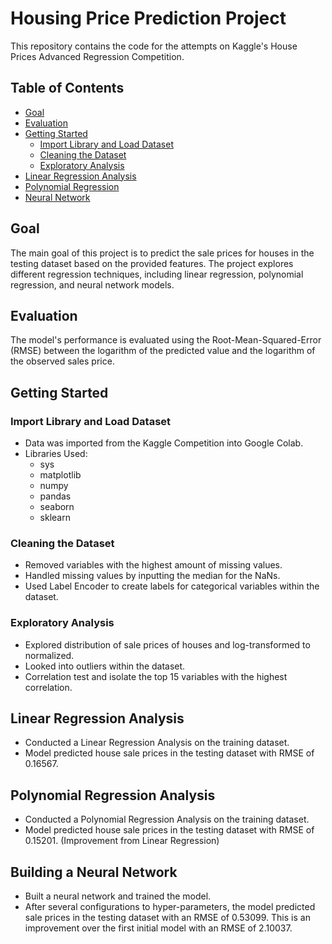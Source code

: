 # Housing Price Prediction Project

This repository contains the code for the attempts on Kaggle's House Prices Advanced Regression Competition. 

## Table of Contents
- [Goal](#goal)
- [Evaluation](#evaluation)
- [Getting Started](#getting-started)
  - [Import Library and Load Dataset](#import-library-and-load-dataset)
  - [Cleaning the Dataset](#cleaning-the-dataset)
  - [Exploratory Analysis](#exploratory-analysis)
- [Linear Regression Analysis](#linear-regression-analysis)
- [Polynomial Regression](#polynomial-regression)
- [Neural Network](#neural-network)

## Goal
The main goal of this project is to predict the sale prices for houses in the testing dataset based on the provided features. The project explores different regression techniques, including linear regression, polynomial regression, and neural network models.

## Evaluation
The model's performance is evaluated using the Root-Mean-Squared-Error (RMSE) between the logarithm of the predicted value and the logarithm of the observed sales price.

## Getting Started
### Import Library and Load Dataset
- Data was imported from the Kaggle Competition into Google Colab. 
- Libraries Used: 
  - sys
  - matplotlib
  - numpy
  - pandas
  - seaborn
  - sklearn

### Cleaning the Dataset
- Removed variables with the highest amount of missing values. 
- Handled missing values by inputting the median for the NaNs.
- Used Label Encoder to create labels for categorical variables within the dataset.

### Exploratory Analysis
- Explored distribution of sale prices of houses and log-transformed to normalized.
- Looked into outliers within the dataset.
- Correlation test and isolate the top 15 variables with the highest correlation. 

## Linear Regression Analysis
- Conducted a Linear Regression Analysis on the training dataset.
- Model predicted house sale prices in the testing dataset with RMSE of 0.16567.

## Polynomial Regression Analysis
- Conducted a Polynomial Regression Analysis on the training dataset.
- Model predicted house sale prices in the testing dataset with RMSE of 0.15201. (Improvement from Linear Regression)

## Building a Neural Network
- Built a neural network and trained the model.
- After several configurations to hyper-parameters, the model predicted sale prices in the testing dataset with an RMSE of 0.53099. This is an improvement over the first initial model with an RMSE of 2.10037.

